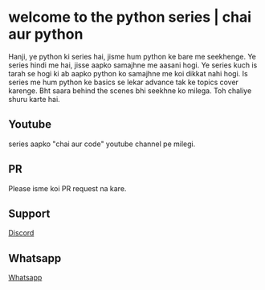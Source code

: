 # welcome to the python series | chai aur python

Hanji, ye python ki series hai, jisme hum python ke bare me seekhenge. Ye series hindi me hai, jisse aapko samajhne me aasani hogi. Ye series kuch is tarah se hogi ki ab aapko python ko samajhne me koi dikkat nahi hogi. Is series me hum python ke basics se lekar advance tak ke topics cover karenge. Bht saara behind the scenes bhi seekhne ko milega. Toh chaliye shuru karte hai.

## Youtube
series aapko "chai aur code" youtube channel pe milegi. 

## PR
Please isme koi PR request na kare. 

## Support
[Discord](https://hitesh.ai/discord)

## Whatsapp
[Whatsapp](https://hitesh.ai/whatsapp)